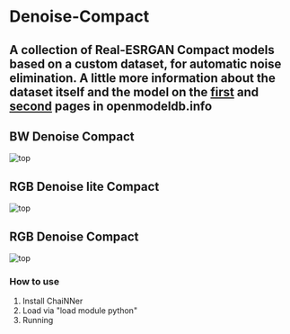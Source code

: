 # Denoise-Compact
A collection of Real-ESRGAN Compact models based on a custom dataset, for automatic noise elimination. A little more information about the dataset itself and the model on the [first](https://openmodeldb.info/models/1x-BW-Denoise) and [second](https://openmodeldb.info/models/1x-RGB-max-Denoise) pages in openmodeldb.info
---
## BW Denoise Compact
![top](https://i.ibb.co/Nxx3Pcc/bw.jpg)
## RGB Denoise lite Compact
![top](https://i.ibb.co/WK63zGn/rgb.jpg)
## RGB Denoise Compact
![top](https://i.ibb.co/qmV1wSf/rgb-lite.jpg)
### How to use

1. Install ChaiNNer
2. Load via "load module python"
3. Running
